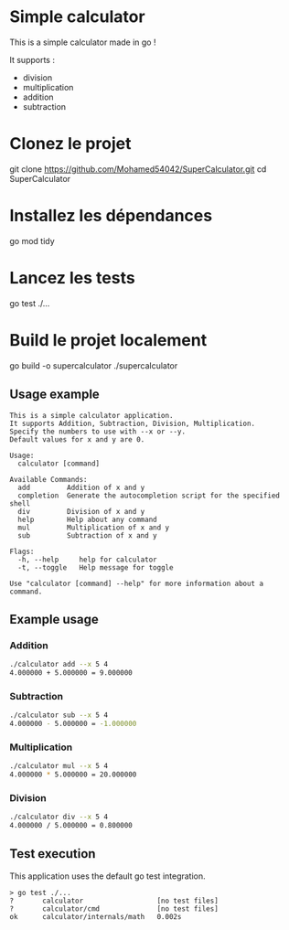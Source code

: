 # Simple calculator

This is a simple calculator made in go !

It supports :

- division
- multiplication
- addition
- subtraction
# Clonez le projet
git clone https://github.com/Mohamed54042/SuperCalculator.git
cd SuperCalculator

# Installez les dépendances
go mod tidy

# Lancez les tests
go test ./...

# Build le projet localement
go build -o supercalculator
./supercalculator

## Usage example

```text
This is a simple calculator application.
It supports Addition, Subtraction, Division, Multiplication.
Specify the numbers to use with --x or --y.
Default values for x and y are 0.

Usage:
  calculator [command]

Available Commands:
  add         Addition of x and y
  completion  Generate the autocompletion script for the specified shell
  div         Division of x and y
  help        Help about any command
  mul         Multiplication of x and y
  sub         Subtraction of x and y

Flags:
  -h, --help     help for calculator
  -t, --toggle   Help message for toggle

Use "calculator [command] --help" for more information about a command.
```

## Example usage

### Addition

```bash
./calculator add --x 5 4
4.000000 + 5.000000 = 9.000000
```

### Subtraction

```bash
./calculator sub --x 5 4
4.000000 - 5.000000 = -1.000000
```

### Multiplication

```bash
./calculator mul --x 5 4
4.000000 * 5.000000 = 20.000000
```

### Division

```bash
./calculator div --x 5 4
4.000000 / 5.000000 = 0.800000
```

## Test execution

This application uses the default go test integration.

```text
> go test ./...
?       calculator                  [no test files]
?       calculator/cmd              [no test files]
ok      calculator/internals/math   0.002s
```
